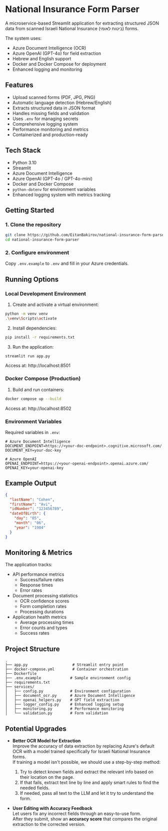 # National Insurance Form Parser

A microservice-based Streamlit application for extracting structured JSON data from scanned Israeli National Insurance (ביטוח לאומי) forms.

The system uses:
- Azure Document Intelligence (OCR)
- Azure OpenAI (GPT-4o) for field extraction
- Hebrew and English support
- Docker and Docker Compose for deployment
- Enhanced logging and monitoring

## Features

- Upload scanned forms (PDF, JPG, PNG)
- Automatic language detection (Hebrew/English)
- Extracts structured data in JSON format
- Handles missing fields and validation
- Uses `.env` for managing secrets
- Comprehensive logging system
- Performance monitoring and metrics
- Containerized and production-ready

## Tech Stack

- Python 3.10
- Streamlit
- Azure Document Intelligence
- Azure OpenAI (GPT-4o / GPT-4o-mini)
- Docker and Docker Compose
- `python-dotenv` for environment variables
- Enhanced logging system with metrics tracking

## Getting Started

### 1. Clone the repository
```bash
git clone https://github.com/EitanBakirov/national-insurance-form-parser.git
cd national-insurance-form-parser
```

### 2. Configure environment
Copy `.env.example` to `.env` and fill in your Azure credentials.

## Running Options

### Local Development Environment

1. Create and activate a virtual environment:
```bash
python -m venv venv
.\venv\Scripts\activate
```

2. Install dependencies:
```bash 
pip install -r requirements.txt
```

3. Run the application:
```bash
streamlit run app.py
```

Access at: http://localhost:8501

### Docker Compose (Production)

1. Build and run containers:
```bash
docker compose up --build
```

Access at: http://localhost:8502

### Environment Variables

Required variables in `.env`:
```env
# Azure Document Intelligence
DOCUMENT_ENDPOINT=https://<your-doc-endpoint>.cognitive.microsoft.com/
DOCUMENT_KEY=your-doc-key

# Azure OpenAI
OPENAI_ENDPOINT=https://<your-openai-endpoint>.openai.azure.com/
OPENAI_KEY=your-openai-key
```

## Example Output

```json
{
  "lastName": "Cohen",
  "firstName": "Avi",
  "idNumber": "123456789",
  "dateOfBirth": {
    "day": "05",
    "month": "06",
    "year": "1984"
  }
}
```

## Monitoring & Metrics

The application tracks:
- API performance metrics
  - Success/failure rates
  - Response times
  - Error rates
- Document processing statistics
  - OCR confidence scores
  - Form completion rates
  - Processing durations
- Application health metrics
  - Average processing times
  - Error counts and types
  - Success rates

## Project Structure

```
.
├── app.py                    # Streamlit entry point
├── docker-compose.yml        # Container orchestration
├── Dockerfile               
├── .env.example             # Sample environment config
├── requirements.txt
├── services/
│   ├── config.py            # Environment configuration
│   ├── document_ocr.py      # Azure Document Intelligence
│   ├── openai_helpers.py    # GPT field extraction
│   ├── logger_config.py     # Enhanced logging setup
│   ├── monitoring.py        # Performance monitoring
│   └── validation.py        # Form validation
```

## Potential Upgrades

- **Better OCR Model for Extraction**  
  Improve the accuracy of data extraction by replacing Azure's default OCR with a model trained specifically for Israeli National Insurance forms.  
  If training a model isn't possible, we should use a step-by-step method:
  1. Try to detect known fields and extract the relevant info based on their location on the page.
  2. If that fails, extract text line by line and apply smart rules to find the needed fields.
  3. If needed, pass all text to the LLM and let it try to understand the form.

- **User Editing with Accuracy Feedback**  
  Let users fix any incorrect fields through an easy-to-use form.  
  After they submit, show an **accuracy score** that compares the original extraction to the corrected version.
  

